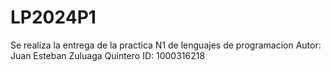 # LP2024P1
Se realiza la entrega de la practica N1 de lenguajes de programacion 
Autor: Juan Esteban Zuluaga Quintero
ID: 1000316218
